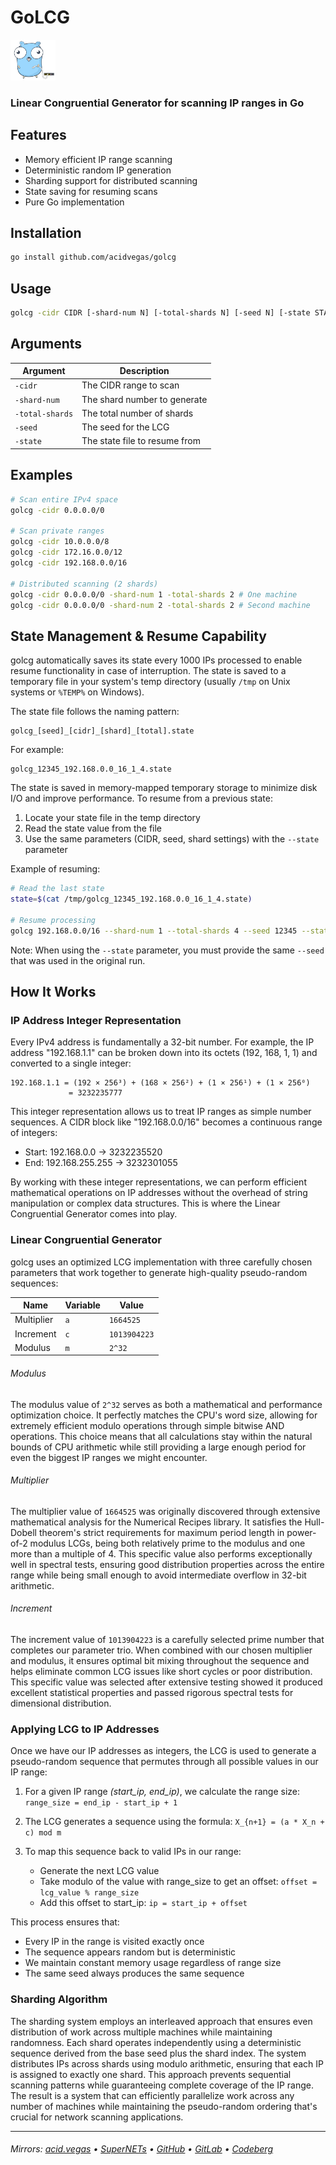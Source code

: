 <p align="center">
    <h1>GoLCG</h1>
    <img src="./.screens/gopher.svg" alt="golcg" width="72.08mm" height="64.83mm" />
    <h3>Linear Congruential Generator for scanning IP ranges in Go</h3>
</p>


## Features
* Memory efficient IP range scanning
* Deterministic random IP generation
* Sharding support for distributed scanning
* State saving for resuming scans
* Pure Go implementation

## Installation 
```bash
go install github.com/acidvegas/golcg
```

## Usage
```bash
golcg -cidr CIDR [-shard-num N] [-total-shards N] [-seed N] [-state STATE]
```

## Arguments
| Argument        | Description                   |
| --------------- | ----------------------------- |
| `-cidr`         | The CIDR range to scan        |
| `-shard-num`    | The shard number to generate  |
| `-total-shards` | The total number of shards    |
| `-seed`         | The seed for the LCG          |
| `-state`        | The state file to resume from |

## Examples
```bash
# Scan entire IPv4 space
golcg -cidr 0.0.0.0/0

# Scan private ranges
golcg -cidr 10.0.0.0/8
golcg -cidr 172.16.0.0/12
golcg -cidr 192.168.0.0/16

# Distributed scanning (2 shards)
golcg -cidr 0.0.0.0/0 -shard-num 1 -total-shards 2 # One machine
golcg -cidr 0.0.0.0/0 -shard-num 2 -total-shards 2 # Second machine
```

## State Management & Resume Capability

golcg automatically saves its state every 1000 IPs processed to enable resume functionality in case of interruption. The state is saved to a temporary file in your system's temp directory (usually `/tmp` on Unix systems or `%TEMP%` on Windows).

The state file follows the naming pattern:
```
golcg_[seed]_[cidr]_[shard]_[total].state
```

For example:
```
golcg_12345_192.168.0.0_16_1_4.state
```

The state is saved in memory-mapped temporary storage to minimize disk I/O and improve performance. To resume from a previous state:

1. Locate your state file in the temp directory
2. Read the state value from the file
3. Use the same parameters (CIDR, seed, shard settings) with the `--state` parameter

Example of resuming:
```bash
# Read the last state
state=$(cat /tmp/golcg_12345_192.168.0.0_16_1_4.state)

# Resume processing
golcg 192.168.0.0/16 --shard-num 1 --total-shards 4 --seed 12345 --state $state
```

Note: When using the `--state` parameter, you must provide the same `--seed` that was used in the original run.

## How It Works

### IP Address Integer Representation

Every IPv4 address is fundamentally a 32-bit number. For example, the IP address "192.168.1.1" can be broken down into its octets (192, 168, 1, 1) and converted to a single integer:
```
192.168.1.1 = (192 × 256³) + (168 × 256²) + (1 × 256¹) + (1 × 256⁰)
             = 3232235777
```

This integer representation allows us to treat IP ranges as simple number sequences. A CIDR block like "192.168.0.0/16" becomes a continuous range of integers:
- Start: 192.168.0.0   → 3232235520
- End:   192.168.255.255 → 3232301055

By working with these integer representations, we can perform efficient mathematical operations on IP addresses without the overhead of string manipulation or complex data structures. This is where the Linear Congruential Generator comes into play.

### Linear Congruential Generator

golcg uses an optimized LCG implementation with three carefully chosen parameters that work together to generate high-quality pseudo-random sequences:

| Name       | Variable | Value        |
|------------|----------|--------------|
| Multiplier | `a`      | `1664525`    |
| Increment  | `c`      | `1013904223` |
| Modulus    | `m`      | `2^32`       |

###### Modulus
The modulus value of `2^32` serves as both a mathematical and performance optimization choice. It perfectly matches the CPU's word size, allowing for extremely efficient modulo operations through simple bitwise AND operations. This choice means that all calculations stay within the natural bounds of CPU arithmetic while still providing a large enough period for even the biggest IP ranges we might encounter.

###### Multiplier
The multiplier value of `1664525` was originally discovered through extensive mathematical analysis for the Numerical Recipes library. It satisfies the Hull-Dobell theorem's strict requirements for maximum period length in power-of-2 modulus LCGs, being both relatively prime to the modulus and one more than a multiple of 4. This specific value also performs exceptionally well in spectral tests, ensuring good distribution properties across the entire range while being small enough to avoid intermediate overflow in 32-bit arithmetic.

###### Increment
The increment value of `1013904223` is a carefully selected prime number that completes our parameter trio. When combined with our chosen multiplier and modulus, it ensures optimal bit mixing throughout the sequence and helps eliminate common LCG issues like short cycles or poor distribution. This specific value was selected after extensive testing showed it produced excellent statistical properties and passed rigorous spectral tests for dimensional distribution.

### Applying LCG to IP Addresses

Once we have our IP addresses as integers, the LCG is used to generate a pseudo-random sequence that permutes through all possible values in our IP range:

1. For a given IP range *(start_ip, end_ip)*, we calculate the range size: `range_size = end_ip - start_ip + 1`

2. The LCG generates a sequence using the formula: `X_{n+1} = (a * X_n + c) mod m`

3. To map this sequence back to valid IPs in our range:
   - Generate the next LCG value
   - Take modulo of the value with range_size to get an offset: `offset = lcg_value % range_size`
   - Add this offset to start_ip: `ip = start_ip + offset`

This process ensures that:
- Every IP in the range is visited exactly once
- The sequence appears random but is deterministic
- We maintain constant memory usage regardless of range size
- The same seed always produces the same sequence

### Sharding Algorithm

The sharding system employs an interleaved approach that ensures even distribution of work across multiple machines while maintaining randomness. Each shard operates independently using a deterministic sequence derived from the base seed plus the shard index. The system distributes IPs across shards using modulo arithmetic, ensuring that each IP is assigned to exactly one shard. This approach prevents sequential scanning patterns while guaranteeing complete coverage of the IP range. The result is a system that can efficiently parallelize work across any number of machines while maintaining the pseudo-random ordering that's crucial for network scanning applications.

---

###### Mirrors: [acid.vegas](https://git.acid.vegas/golcg) • [SuperNETs](https://git.supernets.org/acidvegas/golcg) • [GitHub](https://github.com/acidvegas/golcg) • [GitLab](https://gitlab.com/acidvegas/golcg) • [Codeberg](https://codeberg.org/acidvegas/golcg)
